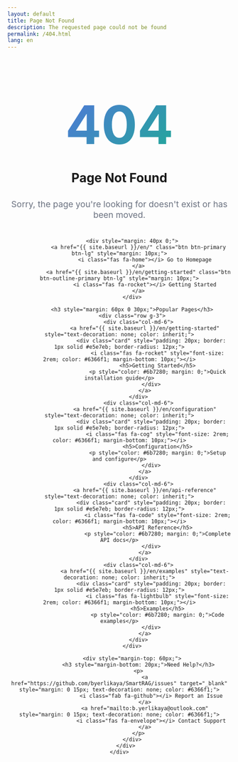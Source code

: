 ```yaml
---
layout: default
title: Page Not Found
description: The requested page could not be found
permalink: /404.html
lang: en
---
```


<div class="container" style="padding: 80px 0; text-align: center;">
    <div class="row">
        <div class="col-lg-8 mx-auto">
            <div style="font-size: 120px; font-weight: 700; background: linear-gradient(135deg, #6366f1 0%, #10b981 100%); -webkit-background-clip: text; -webkit-text-fill-color: transparent;">
                404
            </div>
            <h1 style="margin: 30px 0;">Page Not Found</h1>
            <p style="font-size: 1.2rem; color: #6b7280; margin-bottom: 40px;">
                Sorry, the page you're looking for doesn't exist or has been moved.
            </p>
            
            <div style="margin: 40px 0;">
                <a href="{{ site.baseurl }}/en/" class="btn btn-primary btn-lg" style="margin: 10px;">
                    <i class="fas fa-home"></i> Go to Homepage
                </a>
                <a href="{{ site.baseurl }}/en/getting-started" class="btn btn-outline-primary btn-lg" style="margin: 10px;">
                    <i class="fas fa-rocket"></i> Getting Started
                </a>
            </div>

            <h3 style="margin: 60px 0 30px;">Popular Pages</h3>
            <div class="row g-3">
                <div class="col-md-6">
                    <a href="{{ site.baseurl }}/en/getting-started" style="text-decoration: none; color: inherit;">
                        <div class="card" style="padding: 20px; border: 1px solid #e5e7eb; border-radius: 12px;">
                            <i class="fas fa-rocket" style="font-size: 2rem; color: #6366f1; margin-bottom: 10px;"></i>
                            <h5>Getting Started</h5>
                            <p style="color: #6b7280; margin: 0;">Quick installation guide</p>
                        </div>
                    </a>
                </div>
                <div class="col-md-6">
                    <a href="{{ site.baseurl }}/en/configuration" style="text-decoration: none; color: inherit;">
                        <div class="card" style="padding: 20px; border: 1px solid #e5e7eb; border-radius: 12px;">
                            <i class="fas fa-cog" style="font-size: 2rem; color: #6366f1; margin-bottom: 10px;"></i>
                            <h5>Configuration</h5>
                            <p style="color: #6b7280; margin: 0;">Setup and configure</p>
                        </div>
                    </a>
                </div>
                <div class="col-md-6">
                    <a href="{{ site.baseurl }}/en/api-reference" style="text-decoration: none; color: inherit;">
                        <div class="card" style="padding: 20px; border: 1px solid #e5e7eb; border-radius: 12px;">
                            <i class="fas fa-code" style="font-size: 2rem; color: #6366f1; margin-bottom: 10px;"></i>
                            <h5>API Reference</h5>
                            <p style="color: #6b7280; margin: 0;">Complete API docs</p>
                        </div>
                    </a>
                </div>
                <div class="col-md-6">
                    <a href="{{ site.baseurl }}/en/examples" style="text-decoration: none; color: inherit;">
                        <div class="card" style="padding: 20px; border: 1px solid #e5e7eb; border-radius: 12px;">
                            <i class="fas fa-lightbulb" style="font-size: 2rem; color: #6366f1; margin-bottom: 10px;"></i>
                            <h5>Examples</h5>
                            <p style="color: #6b7280; margin: 0;">Code examples</p>
                        </div>
                    </a>
                </div>
            </div>

            <div style="margin-top: 60px;">
                <h3 style="margin-bottom: 20px;">Need Help?</h3>
                <p>
                    <a href="https://github.com/byerlikaya/SmartRAG/issues" target="_blank" style="margin: 0 15px; text-decoration: none; color: #6366f1;">
                        <i class="fab fa-github"></i> Report an Issue
                    </a>
                    <a href="mailto:b.yerlikaya@outlook.com" style="margin: 0 15px; text-decoration: none; color: #6366f1;">
                        <i class="fas fa-envelope"></i> Contact Support
                    </a>
                </p>
            </div>
        </div>
    </div>
</div>

